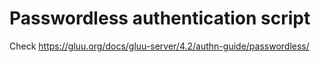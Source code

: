 # Passwordless authentication script

Check https://gluu.org/docs/gluu-server/4.2/authn-guide/passwordless/
